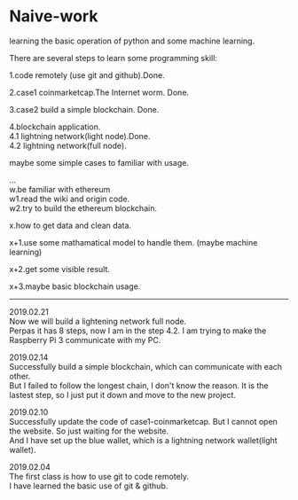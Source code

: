 # Naive-work
learning the basic operation of python and some machine learning.

There are several steps to learn some programming skill:

1.code remotely (use git and github).Done.    

2.case1 coinmarketcap.The Internet worm. Done. 

3.case2 build a simple blockchain. Done.  

4.blockchain application.  
4.1 lightning network(light node).Done.  
4.2 lightning network(full node).

maybe some simple cases to familiar with usage.


...  
w.be familiar with ethereum  
w1.read the wiki and origin code.  
w2.try to build the ethereum blockchain.  


x.how to get data and clean data.

x+1.use some mathamatical model to handle them. (maybe machine learning)

x+2.get some visible result.

x+3.maybe basic blockchain usage. 


----
2019.02.21  
Now we will build a lightening network full node.  
Perpas it has 8 steps, now I am in the step 4.2. I am trying to make the Raspberry Pi 3 communicate with my PC.

2019.02.14  
Successfully build a simple blockchain, which can communicate with each other.  
But I failed to follow the longest chain, I don't know the reason. It is the lastest step, so I just put it down and move to the new project.

2019.02.10  
Successfully update the code of case1-coinmarketcap. But I cannot open the website. So just waiting for the website.  
And I have set up the blue wallet, which is a lightning network wallet(light wallet).

2019.02.04  
The first class is how to use git to code remotely.  
I have learned the basic use of git & github. 


